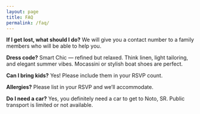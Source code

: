 ```yaml
---
layout: page
title: FAQ
permalink: /faq/
---
```


**If I get lost, what should I do?**
We will give you a contact number to a family members who will be able to help you.

**Dress code?**
Smart Chic — refined but relaxed. Think linen, light tailoring, and elegant summer vibes. Mocassini or stylish boat shoes are perfect.

**Can I bring kids?**
Yes! Please include them in your RSVP count.


**Allergies?**
Please list in your RSVP and we’ll accommodate.


**Do I need a car?**
Yes, you definitely need a car to get to Noto, SR. Public transport is limited or not available.
